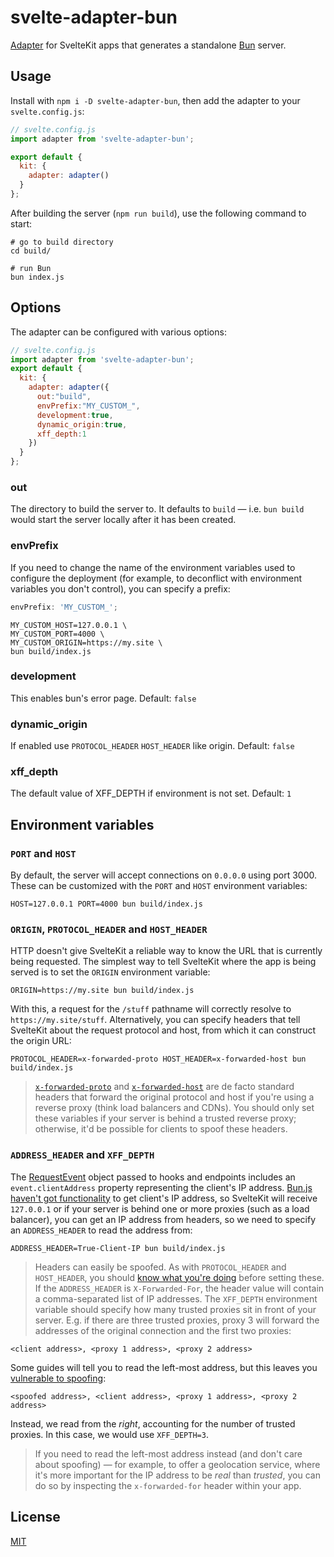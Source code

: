 # svelte-adapter-bun

[Adapter](https://kit.svelte.dev/docs/adapters) for SvelteKit apps that generates a standalone [Bun](https://github.com/Jarred-Sumner/bun) server.

## Usage

Install with `npm i -D svelte-adapter-bun`, then add the adapter to your `svelte.config.js`:

```js
// svelte.config.js
import adapter from 'svelte-adapter-bun';

export default {
  kit: {
    adapter: adapter()
  }
};
```

After building the server (`npm run build`), use the following command to start:

```
# go to build directory
cd build/

# run Bun
bun index.js
```

## Options

The adapter can be configured with various options:

```js
// svelte.config.js
import adapter from 'svelte-adapter-bun';
export default {
  kit: {
    adapter: adapter({
      out:"build",
      envPrefix:"MY_CUSTOM_",
      development:true,
      dynamic_origin:true,
      xff_depth:1
    })
  }
};
```

### **out**

The directory to build the server to. It defaults to `build` — i.e. `bun build` would start the server locally after it has been created.

<!-- ### precompress

Enables precompressing using gzip and brotli for assets and prerendered pages. It defaults to `false`. -->

### **envPrefix**

If you need to change the name of the environment variables used to configure the deployment (for example, to deconflict with environment variables you don't control), you can specify a prefix:

```js
envPrefix: 'MY_CUSTOM_';
```

```
MY_CUSTOM_HOST=127.0.0.1 \
MY_CUSTOM_PORT=4000 \
MY_CUSTOM_ORIGIN=https://my.site \
bun build/index.js
```

### **development**

This enables bun's error page. Default: `false`

### **dynamic_origin**

If enabled use `PROTOCOL_HEADER` `HOST_HEADER` like origin. Default: `false`

### **xff_depth**

The default value of XFF_DEPTH if environment is not set. Default: `1`

## Environment variables

### `PORT` and `HOST`

By default, the server will accept connections on `0.0.0.0` using port 3000. These can be customized with the `PORT` and `HOST` environment variables:

```
HOST=127.0.0.1 PORT=4000 bun build/index.js
```

### `ORIGIN`, `PROTOCOL_HEADER` and `HOST_HEADER`

HTTP doesn't give SvelteKit a reliable way to know the URL that is currently being requested. The simplest way to tell SvelteKit where the app is being served is to set the `ORIGIN` environment variable:

```
ORIGIN=https://my.site bun build/index.js
```

With this, a request for the `/stuff` pathname will correctly resolve to `https://my.site/stuff`. Alternatively, you can specify headers that tell SvelteKit about the request protocol and host, from which it can construct the origin URL:

```
PROTOCOL_HEADER=x-forwarded-proto HOST_HEADER=x-forwarded-host bun build/index.js
```

> [`x-forwarded-proto`](https://developer.mozilla.org/en-US/docs/Web/HTTP/Headers/X-Forwarded-Proto) and [`x-forwarded-host`](https://developer.mozilla.org/en-US/docs/Web/HTTP/Headers/X-Forwarded-Host) are de facto standard headers that forward the original protocol and host if you're using a reverse proxy (think load balancers and CDNs). You should only set these variables if your server is behind a trusted reverse proxy; otherwise, it'd be possible for clients to spoof these headers.
### `ADDRESS_HEADER` and `XFF_DEPTH`

The [RequestEvent](https://kit.svelte.dev/docs/types#additional-types-requestevent) object passed to hooks and endpoints includes an `event.clientAddress` property representing the client's IP address. [Bun.js haven't got functionality](https://github.com/Jarred-Sumner/bun/issues/518) to get client's IP address, so SvelteKit will receive `127.0.0.1` or if your server is behind one or more proxies (such as a load balancer), you can get an IP address from headers, so we need to specify an `ADDRESS_HEADER` to read the address from:

```
ADDRESS_HEADER=True-Client-IP bun build/index.js
```

> Headers can easily be spoofed. As with `PROTOCOL_HEADER` and `HOST_HEADER`, you should [know what you're doing](https://adam-p.ca/blog/2022/03/x-forwarded-for/) before setting these.
If the `ADDRESS_HEADER` is `X-Forwarded-For`, the header value will contain a comma-separated list of IP addresses. The `XFF_DEPTH` environment variable should specify how many trusted proxies sit in front of your server. E.g. if there are three trusted proxies, proxy 3 will forward the addresses of the original connection and the first two proxies:

```
<client address>, <proxy 1 address>, <proxy 2 address>
```

Some guides will tell you to read the left-most address, but this leaves you [vulnerable to spoofing](https://adam-p.ca/blog/2022/03/x-forwarded-for/):

```
<spoofed address>, <client address>, <proxy 1 address>, <proxy 2 address>
```

Instead, we read from the _right_, accounting for the number of trusted proxies. In this case, we would use `XFF_DEPTH=3`.

> If you need to read the left-most address instead (and don't care about spoofing) — for example, to offer a geolocation service, where it's more important for the IP address to be _real_ than _trusted_, you can do so by inspecting the `x-forwarded-for` header within your app.


## License

[MIT](LICENSE)